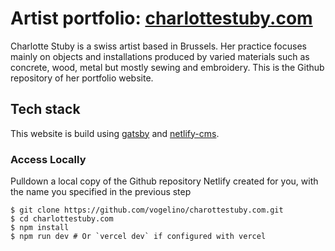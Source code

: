 # Artist portfolio: [charlottestuby.com](https://charlottestuby.com)
Charlotte Stuby is a swiss artist based in Brussels. Her practice focuses mainly on objects and installations produced by varied materials such as concrete, wood, metal but mostly sewing and embroidery. This is the Github repository of her portfolio website.

## Tech stack
This website is build using [gatsby](https://www.gatsbyjs.com/) and [netlify-cms](https://www.netlifycms.org/).

### Access Locally

Pulldown a local copy of the Github repository Netlify created for you, with the name you specified in the previous step
```
$ git clone https://github.com/vogelino/charottestuby.com.git
$ cd charlottestuby.com
$ npm install
$ npm run dev # Or `vercel dev` if configured with vercel 
```
